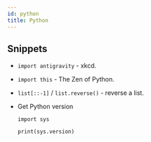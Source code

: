 ```yaml
---
id: python
title: Python
---
```


## Snippets

- `import antigravity` - xkcd.
- `import this` - The Zen of Python.
- `list[::-1]` / `list.reverse()` - reverse a list.

- Get Python version
    ```
    import sys

    print(sys.version)
    ```
